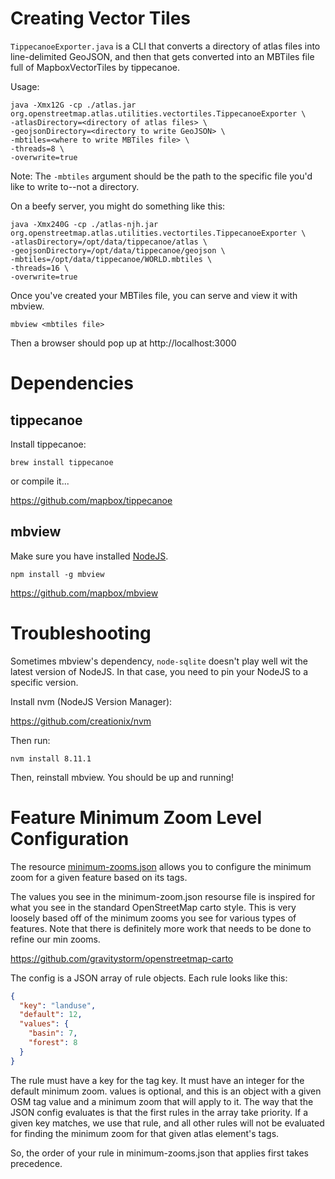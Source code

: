 # Creating Vector Tiles

`TippecanoeExporter.java` is a CLI that converts a directory of atlas files into
line-delimited GeoJSON, and then that gets converted into an MBTiles file full
of MapboxVectorTiles by tippecanoe.

Usage:

``` 
java -Xmx12G -cp ./atlas.jar org.openstreetmap.atlas.utilities.vectortiles.TippecanoeExporter \
-atlasDirectory=<directory of atlas files> \
-geojsonDirectory=<directory to write GeoJSON> \
-mbtiles=<where to write MBTiles file> \
-threads=8 \
-overwrite=true
```

Note: The `-mbtiles` argument should be the path to the specific file you'd like to write to--not a directory.

On a beefy server, you might do something like this:

``` 
java -Xmx240G -cp ./atlas-njh.jar org.openstreetmap.atlas.utilities.vectortiles.TippecanoeExporter \
-atlasDirectory=/opt/data/tippecanoe/atlas \
-geojsonDirectory=/opt/data/tippecanoe/geojson \
-mbtiles=/opt/data/tippecanoe/WORLD.mbtiles \
-threads=16 \
-overwrite=true
```

Once you've created your MBTiles file, you can serve and view it with mbview.

``` 
mbview <mbtiles file>
```

Then a browser should pop up at http://localhost:3000


# Dependencies

## tippecanoe

Install tippecanoe:

``` 
brew install tippecanoe
```

or compile it...

https://github.com/mapbox/tippecanoe

## mbview

Make sure you have installed [NodeJS](https://nodejs.org/).

``` 
npm install -g mbview
```

https://github.com/mapbox/mbview


# Troubleshooting

Sometimes mbview's dependency, `node-sqlite` doesn't play well wit the latest version of NodeJS. In that case, you need to pin your NodeJS to a specific version.

Install nvm (NodeJS Version Manager):

https://github.com/creationix/nvm

Then run:

``` 
nvm install 8.11.1
```

Then, reinstall mbview. You should be up and running!


# Feature Minimum Zoom Level Configuration

The resource [minimum-zooms.json](https://github.com/hallahan/atlas/blob/tippecanoe/src/main/resources/org/openstreetmap/atlas/utilities/vectortiles/minimum-zooms.json) 
allows you to configure the minimum zoom for a given feature based on its tags.

The values you see in the minimum-zoom.json resourse file is inspired for what you
see in the standard OpenStreetMap carto style. This is very loosely based off of the minimum
zooms you see for various types of features. Note that there is definitely more work that needs
to be done to refine our min zooms.

https://github.com/gravitystorm/openstreetmap-carto

The config is a JSON array of rule objects. Each rule looks like this:

```json
{
  "key": "landuse",
  "default": 12,
  "values": {
    "basin": 7,
    "forest": 8
  }
}
```

The rule must have a key for the tag key. It must have an integer for the default minimum zoom.
values is optional, and this is an object with a given OSM tag value and a minimum zoom that will
apply to it. The way that the JSON config evaluates is that the first rules in the array take
priority. If a given key matches, we use that rule, and all other rules will not be evaluated for
finding the minimum zoom for that given atlas element's tags.

So, the order of your rule in minimum-zooms.json that applies first takes precedence.
